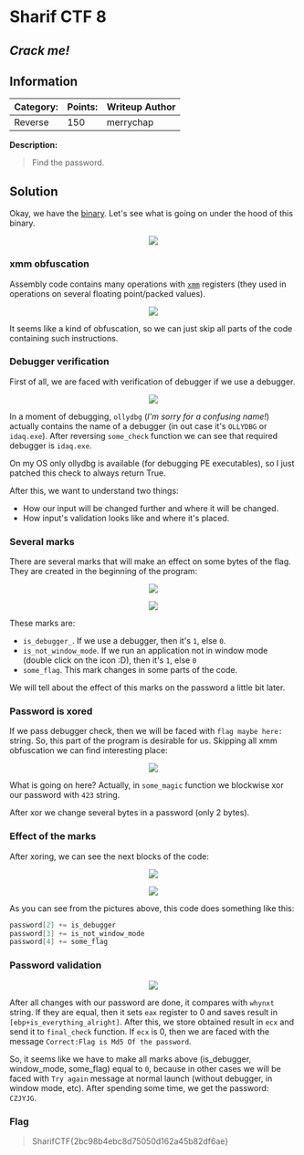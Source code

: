 # __Sharif CTF 8__ 
## _Crack me!_

## Information
**Category:** | **Points:** | **Writeup Author**
--- | --- | ---
Reverse | 150 | merrychap

**Description:** 

> Find the password.

## Solution
Okay, we have the [binary](./crackme). Let's see what is going on under the hood of this binary.

<p align="center">
  <img src="screens/prompt.png">
</p>

### xmm obfuscation
Assembly code contains many operations with [```xmm```](https://en.wikipedia.org/wiki/Streaming_SIMD_Extensions) registers (they used in operations on several floating point/packed values).

<p align="center">
  <img src="screens/xmm_obfuscation.png">
</p>

It seems like a kind of obfuscation, so we can just skip all parts of the code containing such instructions.

### Debugger verification
First of all, we are faced with verification of debugger if we use a debugger.

<p align="center">
  <img src="screens/idaq_check.png">
</p>

In a moment of debugging, ```ollydbg``` (_I'm sorry for a confusing name!_) actually contains the name of a debugger (in out case it's ```OLLYDBG``` or ```idaq.exe```). After reversing ```some_check``` function we can see that required debugger is ```idaq.exe```.

On my OS only ollydbg is available (for debugging PE executables), so I just patched this check to always return True.

After this, we want to understand two things:
- How our input will be changed further and where it will be changed.
- How input's validation looks like and where it's placed.

### Several marks
There are several marks that will make an effect on some bytes of the flag. They are created in the beginning of the program:

<p align="center">
  <img src="screens/create_first_flags.png">
</p>

<p align="center">
  <img src="screens/last_flag.png">
</p>

These marks are:
- ```is_debugger_```. If we use a debugger, then it's ```1```, else ```0```.
- ```is_not_window_mode```. If we run an application not in window mode (double click on the icon :D), then it's ```1```, else ```0```
- ```some_flag```. This mark changes in some parts of the code.

We will tell about the effect of this marks on the password a little bit later.

### Password is xored
If we pass debugger check, then we will be faced with ```flag maybe here:``` string. So, this part of the program is desirable for us. Skipping all xmm obfuscation we can find interesting place:

<p align="center">
  <img src="screens/xor.png">
</p>

What is going on here? Actually, in ```some_magic``` function we blockwise xor our password with ```423``` string.

After xor we change several bytes in a password (only 2 bytes).

### Effect of the marks
After xoring, we can see the next blocks of the code:

<p align="center">
  <img src="screens/add_flags.png">
</p>

<p align="center">
  <img src="screens/add_last_flag.png">
</p>

As you can see from the pictures above, this code does something like this:
```c
password[2] += is_debugger
password[3] += is_not_window_mode
password[4] += some_flag
```

### Password validation
<p align="center">
  <img src="screens/final_check.png">
</p>

After all changes with our password are done, it compares with ```whynxt``` string. If they are equal, then it sets ```eax``` register to 0 and saves result in ```[ebp+is_everything_alright]```. After this, we store obtained result in ```ecx``` and send it to ```final_check``` function. If ```ecx``` is 0, then we are faced with the message ```Correct:Flag is Md5 Of the password```.

So, it seems like we have to make all marks above (is_debugger, window_mode, some_flag) equal to ```0```, because in other cases we will be faced with ```Try again``` message at normal launch (without debugger, in window mode, etc). After spending some time, we get the password: ```CZJYJG```.

### Flag

> SharifCTF{2bc98b4ebc8d75050d162a45b82df6ae}